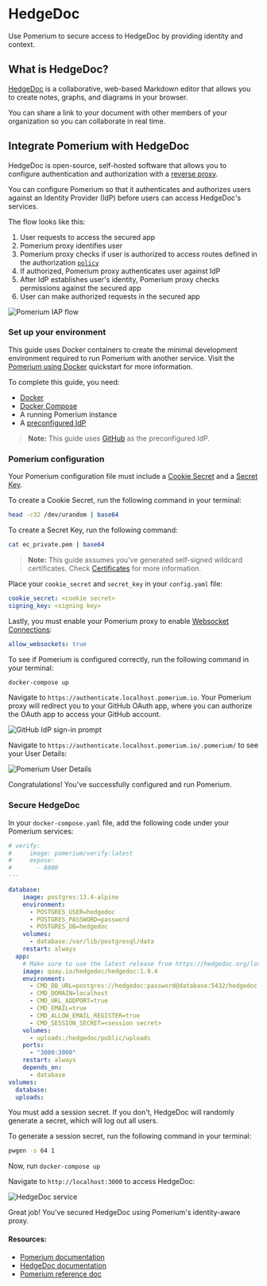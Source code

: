 # HedgeDoc

 Use Pomerium to secure access to HedgeDoc by providing identity and context. 

 ## What is HedgeDoc?

[HedgeDoc](https://hedgedoc.org/) is a collaborative, web-based Markdown editor that allows you to create notes, graphs, and diagrams in your browser. 

You can share a link to your document with other members of your organization so you can collaborate in real time.

 ## Integrate Pomerium with HedgeDoc
 
 HedgeDoc is open-source, self-hosted software that allows you to configure authentication and authorization with a [reverse proxy](https://docs.hedgedoc.org/guides/reverse-proxy/). 
 
 You can configure Pomerium so that it authenticates and authorizes users against an Identity Provider (IdP) before users can access HedgeDoc's services.

The flow looks like this: 

1. User requests to access the secured app
2. Pomerium proxy identifies user
3. Pomerium proxy checks if user is authorized to access routes defined in the authorization [`policy`](https://www.pomerium.com/docs/reference/routes/policy)
4. If authorized, Pomerium proxy authenticates user against IdP
5. After IdP establishes user's identity, Pomerium proxy checks permissions against the secured app
6. User can make authorized requests in the secured app

![Pomerium IAP flow](../img/pom-auth-flow.png)

### Set up your environment
This guide uses Docker containers to create the minimal development environment required to run Pomerium with another service. Visit the [Pomerium using Docker](https://www.pomerium.com/docs/install/quickstart) quickstart for more information.

To complete this guide, you need: 
- [Docker](https://www.docker.com/)
- [Docker Compose](https://docs.docker.com/compose/install/)
- A running Pomerium instance
- A [preconfigured IdP](https://www.pomerium.com/docs/identity-providers)

> **Note:** This guide uses [GitHub](https://www.pomerium.com/docs/identity-providers/github) as the preconfigured IdP.

### Pomerium configuration

Your Pomerium configuration file must include a [Cookie Secret](https://www.pomerium.com/docs/reference/cookie-secret) and a [Secret Key](https://www.pomerium.com/docs/reference/signing-key). 

To create a Cookie Secret, run the following command in your terminal: 
```bash
head -c32 /dev/urandom | base64
```

To create a Secret Key, run the following command: 
```bash
cat ec_private.pem | base64
```

>**Note:** This guide assumes you've generated self-signed wildcard certificates. Check [Certificates](https://www.pomerium.com/docs/topics/certificates#self-signed-wildcard-certificate) for more information.

Place your `cookie_secret` and `secret_key` in your `config.yaml` file: 

```yaml
cookie_secret: <cookie secret>
signing_key: <signing key>
```

Lastly, you must enable your Pomerium proxy to enable [Websocket Connections](https://www.pomerium.com/docs/reference/routes/websocket-connections):

```yaml
allow_websockets: true
```

To see if Pomerium is configured correctly, run the following command in your terminal: 

```bash
docker-compose up
```

Navigate to `https://authenticate.localhost.pomerium.io`. Your Pomerium proxy will redirect you to your GitHub OAuth app, where you can authorize the OAuth app to access your GitHub account.

![GitHub IdP sign-in prompt](../img/sign-in-gh.png)

Navigate to `https://authenticate.localhost.pomerium.io/.pomerium/` to see your User Details:

![Pomerium User Details](../img/user-details.png)

Congratulations! You've successfully configured and run Pomerium.

### Secure HedgeDoc

In your `docker-compose.yaml` file, add the following code under your Pomerium services: 

```yaml
# verify:
#     image: pomerium/verify:latest
#     expose:
#       - 8000
---

database:
    image: postgres:13.4-alpine
    environment:
      - POSTGRES_USER=hedgedoc
      - POSTGRES_PASSWORD=password
      - POSTGRES_DB=hedgedoc
    volumes:
      - database:/var/lib/postgresql/data
    restart: always
  app:
    # Make sure to use the latest release from https://hedgedoc.org/latest-release
    image: quay.io/hedgedoc/hedgedoc:1.9.4
    environment:
      - CMD_DB_URL=postgres://hedgedoc:password@database:5432/hedgedoc
      - CMD_DOMAIN=localhost
      - CMD_URL_ADDPORT=true
      - CMD_EMAIL=true
      - CMD_ALLOW_EMAIL_REGISTER=true
      - CMD_SESSION_SECRET=<session secret>
    volumes:
      - uploads:/hedgedoc/public/uploads
    ports:
      - "3000:3000"
    restart: always
    depends_on:
      - database
volumes:
  database:
  uploads:
```
You must add a session secret. If you don't, HedgeDoc will randomly generate a secret, which will log out all users. 

To generate a session secret, run the following command in your terminal: 

```bash
pwgen -s 64 1
```

Now, run `docker-compose up`

Navigate to `http://localhost:3000` to access HedgeDoc:

![HedgeDoc service](../img/hedgedoc.png)

Great job! You've secured HedgeDoc using Pomerium's identity-aware proxy. 

#### Resources:
- [Pomerium documentation](https://www.pomerium.com/docs)
- [HedgeDoc documentation](https://docs.hedgedoc.org/)
- [Pomerium reference doc](https://www.pomerium.com/docs/reference)